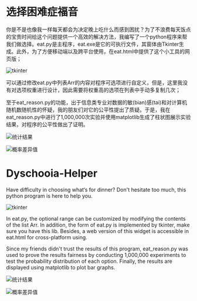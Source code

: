 # 选择困难症福音

你是不是也像我一样每天都会为决定晚上吃什么而感到困扰？为了不浪费每天饭点的宝贵时间给这个问题提供一个高效的解决方法，我编写了一个python程序来帮我们做选择。eat.py是主程序，eat.exe是它的可执行文件，其窗体由Tkinter生成。此外，为了方便移动端以及跨平台使用，在eat.html中提供了这个小工具的网页版；

![tkinter](https://gitee.com/DesWudio/dyschooia-helper/raw/master/readme/img0.png)

可以通过修改eat.py中列表Arr的内容对程序可选项进行自定义，但是，这里我没有对选项权重进行设计，因此需要将权重高的选项在列表中手动多复制几次；

至于eat_reason.py的功能，出于信息类专业对数据的敏(bian)感(tai)和对计算机随机数随机性的怀疑，我的朋友们对它的公平性提出了质疑。于是，我在eat_reason.py中进行了1,000,000次实验并使用matplotlib生成了柱状图展示实验结果，对程序的公平性做出了证明。

![统计结果](https://gitee.com/DesWudio/dyschooia-helper/raw/master/readme/img1.png)

![概率差异值](https://gitee.com/DesWudio/dyschooia-helper/raw/master/readme/img2.jpg)


# Dyschooia-Helper

Have difficulty in choosing what‘s for dinner? Don't hesitate too much, this python program is here to help you.

![tkinter](https://gitee.com/DesWudio/dyschooia-helper/raw/master/readme/img0.png)

In eat.py, the optional range can be customized by modifying the contents of the list Arr. In addition, the form of eat.py is implemented by tkinter, make sure you have this lib. Besides, a web version of this widget is accessible in eat.html for cross-platform using.

Since my friends didn't trust the results of this program, eat_reason.py was used to prove the results fairness by conducting 1,000,000 experiments to test the probability distribution of each option. Finally, the results are displayed using matplotlib to plot bar graphs.

![统计结果](https://gitee.com/DesWudio/dyschooia-helper/raw/master/readme/img1.png)

![概率差异值](https://gitee.com/DesWudio/dyschooia-helper/raw/master/readme/img2.jpg)
